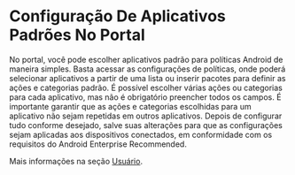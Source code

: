# Configuração De Aplicativos Padrões No Portal

No portal, você pode escolher aplicativos padrão para políticas Android de maneira simples. Basta acessar as configurações de políticas, onde poderá selecionar aplicativos a partir de uma lista ou inserir pacotes para definir as ações e categorias padrão. É possível escolher várias ações ou categorias para cada aplicativo, mas não é obrigatório preencher todos os campos. É importante garantir que as ações e categorias escolhidas para um aplicativo não sejam repetidas em outros aplicativos. Depois de configurar tudo conforme desejado, salve suas alterações para que as configurações sejam aplicadas aos dispositivos conectados, em conformidade com os requisitos do Android Enterprise Recommended.

Mais informações na seção [Usuário](../../portal/configuracoes/gerenciar-politicas/editar-politica-android/configuracoes-gerais/usuario.md).
